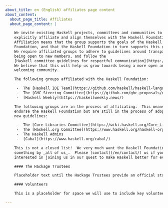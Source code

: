 ```yaml
---
about_title: en (English) affiliates page content
about_content:
  about_page_title: Affiliates
  about_page_content: |

    We invite existing Haskell projects, committees and communities to
    explicitly affiliate and align themselves with the Haskell Foundation.
    Affiliation means that the group supports the goals of the Haskell
    Foundation, and that the Haskell Foundation in turn supports this group.
    We require affiliated groups to adhere to guidelines around transparency,
    being open to new members, and follow the
    [Haskell committee guidelines for respectful communication](https://github.com/ghc-proposals/ghc-proposals/blob/master/GRC.rst).
    We believe that this will help us grow towards being a more open and
    welcoming community.

    The following groups affiliated with the Haskell Foundation:

     -  The [Haskell IDE Team](https://github.com/haskell/haskell-language-server)
     -  The [GHC Steering Committee](https://github.com/ghc-proposals/ghc-proposals)
     -  [Haskell Weekly](https://haskellweekly.news/)

    The following groups are in the process of affiliating.  This means they
    endorse the Haskell Foundation but are still in the process of adopting the
    new guidelines:

     -  The [Core Libraries Committee](https://wiki.haskell.org/Core_Libraries_Committee)
     -  The [Haskell.org Committee](https://www.haskell.org/haskell-org-committee)
     -  The Haskell Admins
     -  [Cabal](https://www.haskell.org/cabal/)

    This is not a closed list!  We very much want the Haskell Foundation to be
    something by _all of us_.  Please [contact](/en/contact/) us if you are
    interested in joining us in our quest to make Haskell better for everyone.

    #### The Hackage Trustees

    Placeholder text until the Hackage Trustees provide an official statement.

    #### Volunteers

    This is a placeholder for space we will use to include key volunteers who are not on the board or with one of the affiliated committees.

---
```

